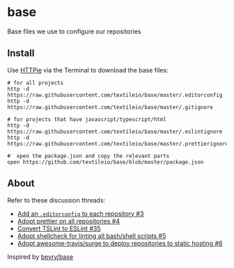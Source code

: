 # base
Base files we use to configure our repositories

## Install

Use [HTTPie](https://httpie.org/) via the Terminal to download the base files:

``` shell
# for all projects
http -d https://raw.githubusercontent.com/textileio/base/master/.editorconfig
http -d https://raw.githubusercontent.com/textileio/base/master/.gitignore

# for projects that have javascript/typescript/html
http -d https://raw.githubusercontent.com/textileio/base/master/.eslintignore
http -d https://raw.githubusercontent.com/textileio/base/master/.prettierignore

#  open the package.json and copy the relevant parts
open https://github.com/textileio/base/blob/master/package.json
```

## About

Refer to these discussion threads:

- [Add an `.editorconfig` to each repository #3
](https://github.com/textileio/meta/issues/3)
- [Adopt prettier on all repositories #4](https://github.com/textileio/meta/issues/4)
- [Convert TSLint to ESLint #35](https://github.com/textileio/meta/issues/35)
- [Adopt shellcheck for linting all bash/shell scripts #5](https://github.com/textileio/meta/issues/5)
- [Adopt awesome-travis/surge to deploy repositories to static hosting #6](https://github.com/textileio/meta/issues/6)

Inspired by [bevry/base](https://github.com/bevry/base)
